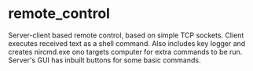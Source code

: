 # remote_control

Server-client based remote control, based on simple TCP sockets. Client executes received text as a shell command.
Also includes key logger and creates nircmd.exe ono targets computer for extra commands to be run.
Server's GUI has inbuilt buttons for some basic commands.
